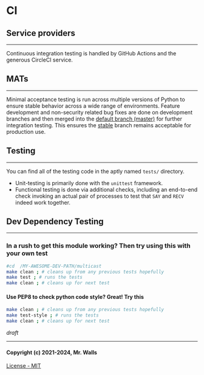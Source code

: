 # CI

## Service providers
***

Continuous integration testing is handled by GitHub Actions and the generous CircleCI service.


## MATs
***

Minimal acceptance testing is run across multiple versions of Python to ensure stable behavior
across a wide range of environments. Feature development and non-security related bug fixes are
done on development branches and then merged into the
[default branch (master)](https://github.com/reactive-firewall/multicast/blob/master/) for further
integration testing. This ensures the [stable](https://github.com/reactive-firewall/multicast/blob/stable/)
branch remains acceptable for production use.


## Testing
***

You can find all of the testing code in the aptly named `tests/` directory.
* Unit-testing is primarily done with the `unittest` framework.
* Functional testing is done via additional checks, including an end-to-end check invoking an
  actual pair of processes to test that `SAY` and `RECV` indeed work together.


## Dev Dependency Testing
***

### In a rush to get this module working? Then try using this with your own test

```bash
#cd  /MY-AWESOME-DEV-PATH/multicast
make clean ; # cleans up from any previous tests hopefully
make test ; # runs the tests
make clean ; # cleans up for next test
```

#### Use PEP8 to check python code style? Great! Try this

```bash
make clean ; # cleans up from any previous tests hopefully
make test-style ; # runs the tests
make clean ; # cleans up for next test
```

_draft_

---
#### Copyright (c) 2021-2024, Mr. Walls
[License - MIT](https://github.com/reactive-firewall/multicast/blob/stable/LICENSE.md)
